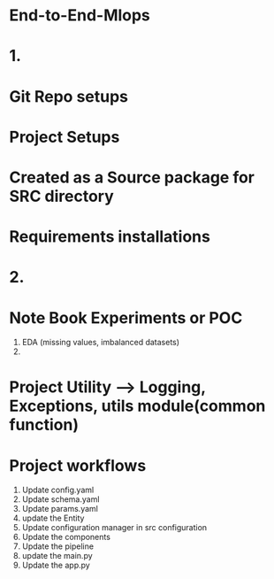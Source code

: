 # End-to-End-Mlops
# 1. 
# Git Repo setups
# Project Setups
# Created as a Source package for SRC directory
# Requirements installations

# 2. 
# Note Book Experiments or POC 
  1. EDA (missing values, imbalanced datasets)
  2. 
# Project Utility --> Logging, Exceptions, utils module(common function)
# Project workflows
  1. Update config.yaml
  2. Update schema.yaml
  3. Update params.yaml
  4. update the Entity
  5. Update configuration manager in src configuration
  6. Update the components
  7. Update the pipeline
  8. update the main.py
  9. Update the app.py


